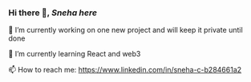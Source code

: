 ### Hi there 👋, ***Sneha here***

🔭 I’m currently working on one new project and will keep it private until done

🌱 I’m currently learning React and web3 

📫 How to reach me: https://www.linkedin.com/in/sneha-c-b284661a2

<!--
**Sneha-C-Dev/Sneha-C-Dev** is a ✨ _special_ ✨ repository because its `README.md` (this file) appears on your GitHub profile.

Here are some ideas to get you started:

- 
- 🌱 I’m currently learning ...
- 👯 I’m looking to collaborate on ...
- 🤔 I’m looking for help with ...
- 💬 Ask me about ...
- 📫 How to reach me: ...
- 😄 Pronouns: ...
- ⚡ Fun fact: ...
-->
